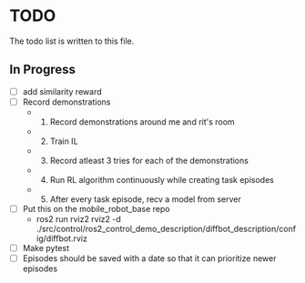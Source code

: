 # TODO

The todo list is written to this file.

## In Progress

- [ ] add similarity reward
- [ ] Record demonstrations
    - 1. Record demonstrations around me and rit's room
    - 2. Train IL
    - 3. Record atleast 3 tries for each of the demonstrations
    - 4. Run RL algorithm continuously while creating task episodes
    - 5. After every task episode, recv a model from server
- [ ] Put this on the mobile_robot_base repo
    - ros2 run rviz2 rviz2 -d ./src/control/ros2_control_demo_description/diffbot_description/config/diffbot.rviz
- [ ] Make pytest
- [ ] Episodes should be saved with a date so that it can prioritize newer episodes